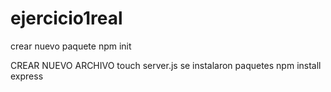 # ejercicio1real

crear nuevo paquete
npm init

CREAR NUEVO ARCHIVO 
touch server.js
se instalaron paquetes
npm install express

